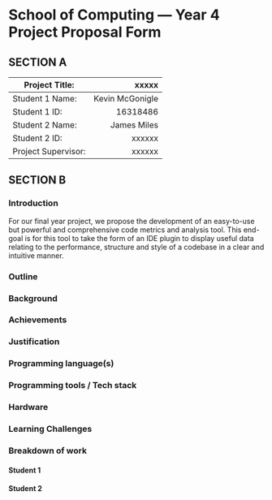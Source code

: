 # School of Computing &mdash; Year 4 Project Proposal Form

## SECTION A
|Project Title:       | xxxxx             |
|---------------------|------------------:|
|Student 1 Name:      | Kevin McGonigle   |
|Student 1 ID:        | 16318486          |
|Student 2 Name:      | James Miles       |
|Student 2 ID:        | xxxxxx            |
|Project Supervisor:  | xxxxxx            |

## SECTION B

### Introduction
For our final year project, we propose the development of an easy-to-use but powerful and comprehensive code metrics and analysis tool. This end-goal is for this tool to take the form of an IDE plugin to display useful data relating to the performance, structure and style of a codebase in a clear and intuitive manner.

### Outline

### Background

### Achievements

### Justification

### Programming language(s)

### Programming tools / Tech stack

### Hardware

### Learning Challenges

### Breakdown of work

#### Student 1

#### Student 2

